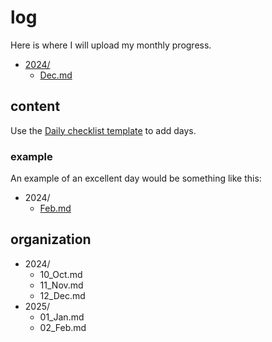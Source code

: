 # log

Here is where I will upload my monthly progress.

- [2024/](../log/2024/)
  - [Dec.md](../log/2024/12_Dec.md)

## content

Use the [Daily checklist template](../loops/daily_checklist.md) to add days.

### example

An example of an excellent day would be something like this:

- 2024/
  - [Feb.md](../log/2024/02_Feb-ex.md)

## organization

- 2024/
  - 10_Oct.md
  - 11_Nov.md
  - 12_Dec.md
- 2025/
  - 01_Jan.md
  - 02_Feb.md
